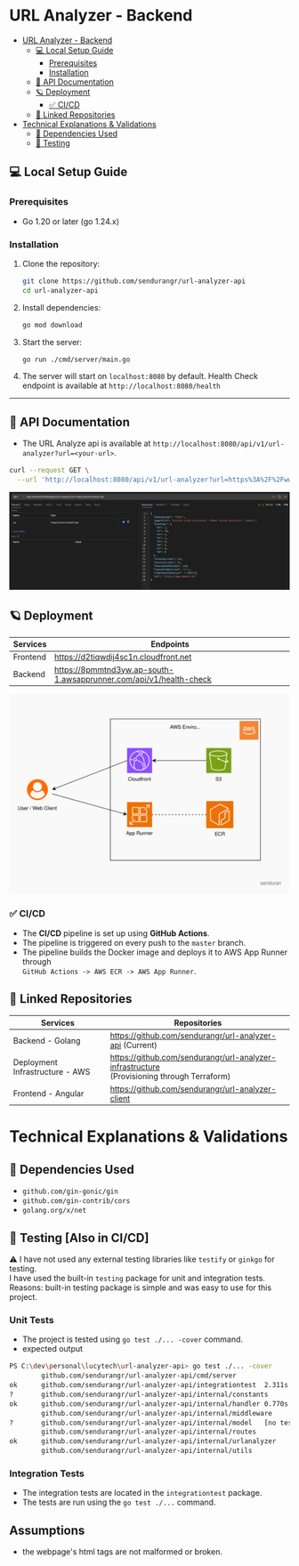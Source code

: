 # URL Analyzer - Backend

<!-- TOC -->

* [URL Analyzer - Backend](#url-analyzer---backend)
    * [💻 Local Setup Guide](#-local-setup-guide)
        * [Prerequisites](#prerequisites)
        * [Installation](#installation)
    * [🤙 API Documentation](#-api-documentation)
    * [🪐 Deployment](#-deployment)
        * [✅ CI/CD](#-cicd)
    * [🔅 Linked Repositories](#-linked-repositories)
* [Technical Explanations & Validations](#technical-explanations--validations)
    * [🚀 Dependencies Used](#-dependencies-used)
    * [🧪 Testing](#-testing)

<!-- TOC -->

## 💻 Local Setup Guide

### Prerequisites

- Go 1.20 or later (go 1.24.x)

### Installation

1. Clone the repository:
   ```bash
   git clone https://github.com/sendurangr/url-analyzer-api
   cd url-analyzer-api
    ```

2. Install dependencies:
   ```bash
   go mod download
   ```

3. Start the server:
   ```bash
   go run ./cmd/server/main.go
   ```

4. The server will start on `localhost:8080` by default.
   Health Check endpoint is available at `http://localhost:8080/health`

---

## 🤙 API Documentation

- The URL Analyze api is available at `http://localhost:8080/api/v1/url-analyzer?url=<your-url>`.

```bash
curl --request GET \
  --url 'http://localhost:8080/api/v1/url-analyzer?url=https%3A%2F%2Fwww.home24.de%2F'
```

![api-screenshot](./docs/assets/api-screenshot.png)

## 🪐 Deployment

| Services | Endpoints                                                          |
|----------|--------------------------------------------------------------------|
| Frontend | https://d2tiqwdij4sc1n.cloudfront.net                              |
| Backend  | https://8pmmtnd3yw.ap-south-1.awsapprunner.com/api/v1/health-check |

![Infrastructure Diagram](./docs/assets/diagram.svg)

### ✅ CI/CD

- The **CI/CD** pipeline is set up using **GitHub Actions**.
- The pipeline is triggered on every push to the `master` branch.
- The pipeline builds the Docker image and deploys it to AWS App Runner through <br>
  `GitHub Actions -> AWS ECR -> AWS App Runner`.

## 🔅 Linked Repositories

| Services                        | Repositories                                                                                    |
|---------------------------------|-------------------------------------------------------------------------------------------------|
| Backend - Golang                | https://github.com/sendurangr/url-analyzer-api    (Current)                                     |
| Deployment Infrastructure - AWS | https://github.com/sendurangr/url-analyzer-infrastructure <br> (Provisioning through Terraform) |
| Frontend - Angular              | https://github.com/sendurangr/url-analyzer-client                                               |

# Technical Explanations & Validations

## 🚀 Dependencies Used

- `github.com/gin-gonic/gin`
- `github.com/gin-contrib/cors`
- `golang.org/x/net`

## 🧪 Testing [Also in CI/CD]

⚠️ I have not used any external testing libraries like `testify` or `ginkgo` for testing. <br>
I have used the built-in `testing` package for unit and integration tests. <br>
Reasons: built-in testing package is simple and was easy to use for this project. <br>

### Unit Tests

- The project is tested using `go test ./... -cover` command.
- expected output

```bash
PS C:\dev\personal\lucytech\url-analyzer-api> go test ./... -cover
        github.com/sendurangr/url-analyzer-api/cmd/server               coverage: 0.0% of statements
ok      github.com/sendurangr/url-analyzer-api/integrationtest  2.311s  coverage: [no statements]
?       github.com/sendurangr/url-analyzer-api/internal/constants       [no test files]
ok      github.com/sendurangr/url-analyzer-api/internal/handler 0.770s  coverage: 88.2% of statements
        github.com/sendurangr/url-analyzer-api/internal/middleware              coverage: 0.0% of statements
?       github.com/sendurangr/url-analyzer-api/internal/model   [no test files]
        github.com/sendurangr/url-analyzer-api/internal/routes          coverage: 0.0% of statements
ok      github.com/sendurangr/url-analyzer-api/internal/urlanalyzer     1.912s  coverage: 89.8% of statements
        github.com/sendurangr/url-analyzer-api/internal/utils           coverage: 0.0% of statements

```

### Integration Tests

- The integration tests are located in the `integrationtest` package.
- The tests are run using the `go test ./...` command.

## Assumptions

- the webpage's html tags are not malformed or broken.